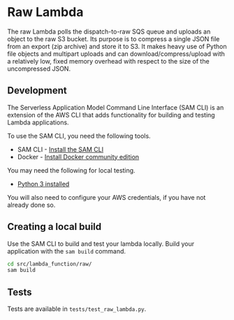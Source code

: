 # Raw Lambda

The raw Lambda polls the dispatch-to-raw SQS queue and uploads an object to the raw S3 bucket.
Its purpose is to compress a single JSON file from an export (zip archive) and store it to S3.
It makes heavy use of Python file objects and multipart uploads and can download/compress/upload
with a relatively low, fixed memory overhead with respect to the size of the uncompressed JSON.

## Development

The Serverless Application Model Command Line Interface (SAM CLI) is an
extension of the AWS CLI that adds functionality for building and testing
Lambda applications.

To use the SAM CLI, you need the following tools.

* SAM CLI - [Install the SAM CLI](https://docs.aws.amazon.com/serverless-application-model/latest/developerguide/serverless-sam-cli-install.html)
* Docker - [Install Docker community edition](https://hub.docker.com/search/?type=edition&offering=community)

You may need the following for local testing.
* [Python 3 installed](https://www.python.org/downloads/)

You will also need to configure your AWS credentials, if you have not already done so.

## Creating a local build

Use the SAM CLI to build and test your lambda locally.
Build your application with the `sam build` command.

```bash
cd src/lambda_function/raw/
sam build
```

## Tests

Tests are available in `tests/test_raw_lambda.py`.
